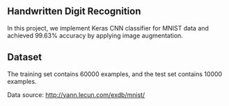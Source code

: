 ## Handwritten Digit Recognition 
In this project, we implement Keras CNN classifier for MNIST data and achieved 99.63% accuracy by applying image augmentation. 

## Dataset
The training set contains 60000 examples, and the test set contains 10000 examples.

Data source: http://yann.lecun.com/exdb/mnist/


